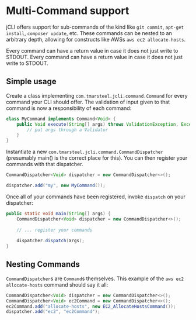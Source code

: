 # Multi-Command support

jCLI offers support for sub-commands of the kind like `git commit`, `apt-get install`, `composer update`, etc. These
commands can be nested to an arbitrary depth, allowing for constructs like AWSs `aws ec2 allocate-hosts`.

Every command can have a return value in case it does not just write to STDOUT.
Every command can have a return value in case it does not just write to STDOUT.

## Simple usage

Create a class implementing `com.tmarsteel.jcli.command.Command` for every command your CLI should offer. The validation
of input given to that command is now a responsibility of each command:

```java
class MyCommand implements Command<Void> {
    public Void execute(String[] args) throws ValidationException, Exception {
        // put args through a Validator
    }
}
```

Instantiate a new `com.tmarsteel.jcli.command.CommandDispatcher` (presumably main() is the correct place for this).
You can then register your commands with that dispatcher.

```java
CommandDispatcher<Void> dispatcher = new CommandDispatcher<>();

dispatcher.add("my", new MyCommand());
```

Once all of your commands have been registered, invoke `dispatch` on your dispatcher:

```java
public static void main(String[] args) {
    CommandDispatcher<Void> dispatcher = new CommandDispatcher<>();
    
    // ... register your commands
    
    dispatcher.dispatch(args);
}
```

## Nesting Commands

`CommandDispatcher`s are `Command`s themselves. This example of the `aws ec2 allocate-hosts` command should say it all:

```java
CommandDispatcher<Void> dispatcher = new CommandDispatcher<>();
CommandDispatcher<Void> ec2Command = new CommandDispatcher<>();
ec2Command.add("allocate-hosts", new EC2_AllocateHostsCommand());
dispatcher.add("ec2", "ec2Command");
```